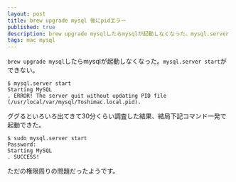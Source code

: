 ```yaml
---
layout: post
title: brew upgrade mysql 後にpidエラー
published: true
description: brew upgrade mysqlしたらmysqlが起動しなくなった。mysql.server startができない。
tags: mac mysql
---
```


`brew upgrade mysql`したらmysqlが起動しなくなった。`mysql.server start`ができない。

    $ mysql.server start
    Starting MySQL
    . ERROR! The server quit without updating PID file (/usr/local/var/mysql/Toshimac.local.pid).

ググるといろいろ出てきて30分くらい調査した結果、結局下記コマンド一発で起動できた。

    $ sudo mysql.server start
    Password:
    Starting MySQL
    . SUCCESS!

ただの権限周りの問題だったようです。
